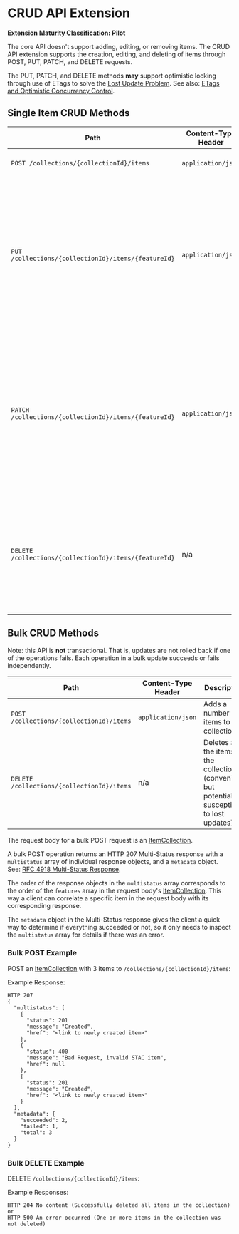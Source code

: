 # CRUD API Extension

**Extension [Maturity Classification](../../../extensions/README.md#extension-maturity): Pilot**

The core API doesn't support adding, editing, or removing items. The CRUD API extension supports the creation, editing, and deleting of items through POST, PUT, PATCH, and DELETE requests.

The PUT, PATCH, and DELETE methods **may** support optimistic locking through use of ETags to solve the [Lost Update Problem](https://www.w3.org/1999/04/Editing/). See also: [ETags and Optimistic Concurrency Control](https://fideloper.com/etags-and-optimistic-concurrency-control).

## Single Item CRUD Methods

| Path                                                  | Content-Type Header | Description |
| ----------------------------------------------------- | ------------------- | ----------- |
| `POST /collections/{collectionId}/items`              | `application/json`  | Adds a new [Item](../item-spec/item-spec.md), to a collection. |
| `PUT /collections/{collectionId}/items/{featureId}`   | `application/json`  | Updates an existing item by ID using a complete item description. The request **may** contain an If-Match: ETag header to support optimistic locking. |
| `PATCH /collections/{collectionId}/items/{featureId}` | `application/json`  | Updates an existing item by ID using a partial item description, compliant with [RFC 7386](https://tools.ietf.org/html/rfc7386). The request **may** contain an If-Match: ETag header to support optimistic locking. |
| `DELETE /collections/{collectionId}/items/{featureId}`| n/a                 | Deletes an existing item by ID. The request **may** contain an If-Match: ETag header to support optimistic locking. |

## Bulk CRUD Methods

Note: this API is **not** transactional. That is, updates are not rolled back if one of the operations fails. Each operation in a bulk update succeeds or fails independently.

| Path                                                  | Content-Type Header | Description |
| ----------------------------------------------------- | ------------------- | ----------- |
| `POST /collections/{collectionId}/items`              | `application/json`  | Adds a number of items to a collection. |
| `DELETE /collections/{collectionId}/items`            | n/a                 | Deletes all the items in the collection (convenient, but potentially susceptible to lost updates). |

The request body for a bulk POST request is an [ItemCollection](../../../item-spec/itemcollection-spec.md).

A bulk POST operation returns an HTTP 207 Multi-Status response with a `multistatus` array of individual response objects, and a `metadata` object. See: [RFC 4918 Multi-Status Response](https://tools.ietf.org/html/rfc4918#section-13).

The order of the response objects in the `multistatus` array corresponds to the order of the `features` array in the request body's [ItemCollection](../../../item-spec/itemcollection-spec.md). This way a client can correlate a specific item in the request body with its corresponding response.

The `metadata` object in the Multi-Status response gives the client a quick way to determine if everything succeeded or not, so it only needs to inspect the `multistatus` array for details if there was an error.

### Bulk POST Example

POST an [ItemCollection](../../../item-spec/itemcollection-spec.md) with 3 items to `/collections/{collectionId}/items`:

Example Response:
```
HTTP 207
{
  "multistatus": [
    {
      "status": 201
      "message": "Created",
      "href": "<link to newly created item>"
    },
    {
      "status": 400
      "message": "Bad Request, invalid STAC item",
      "href": null
    },
    {
      "status": 201
      "message": "Created",
      "href": "<link to newly created item>"
    }
  ],
  "metadata": {
    "succeeded": 2,
    "failed": 1,
    "total": 3
  }
}
```

### Bulk DELETE Example

DELETE `/collections/{collectionId}/items`:

Example Responses:
```
HTTP 204 No content (Successfully deleted all items in the collection)
or
HTTP 500 An error occurred (One or more items in the collection was not deleted)
